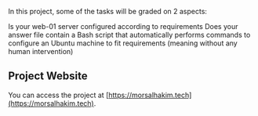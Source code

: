 In this project, some of the tasks will be graded on 2 aspects:

Is your web-01 server configured according to requirements
Does your answer file contain a Bash script that automatically performs commands to configure an Ubuntu machine to fit requirements (meaning without any human intervention)
## Project Website
You can access the project at [https://morsalhakim.tech](https://morsalhakim.tech).
